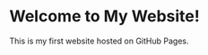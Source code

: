 <!DOCTYPE html>
<html>
<head>
   <title>My First Website</title>
</head>
<body>
   <h1>Welcome to My Website!</h1>
   <p>This is my first website hosted on GitHub Pages.</p>
</body>
</html>
